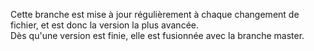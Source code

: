 Cette branche est mise à jour régulièrement à chaque changement de fichier, et est donc la version la plus avancée.<br>
Dès qu'une version est finie, elle est fusionnée avec la branche master.
